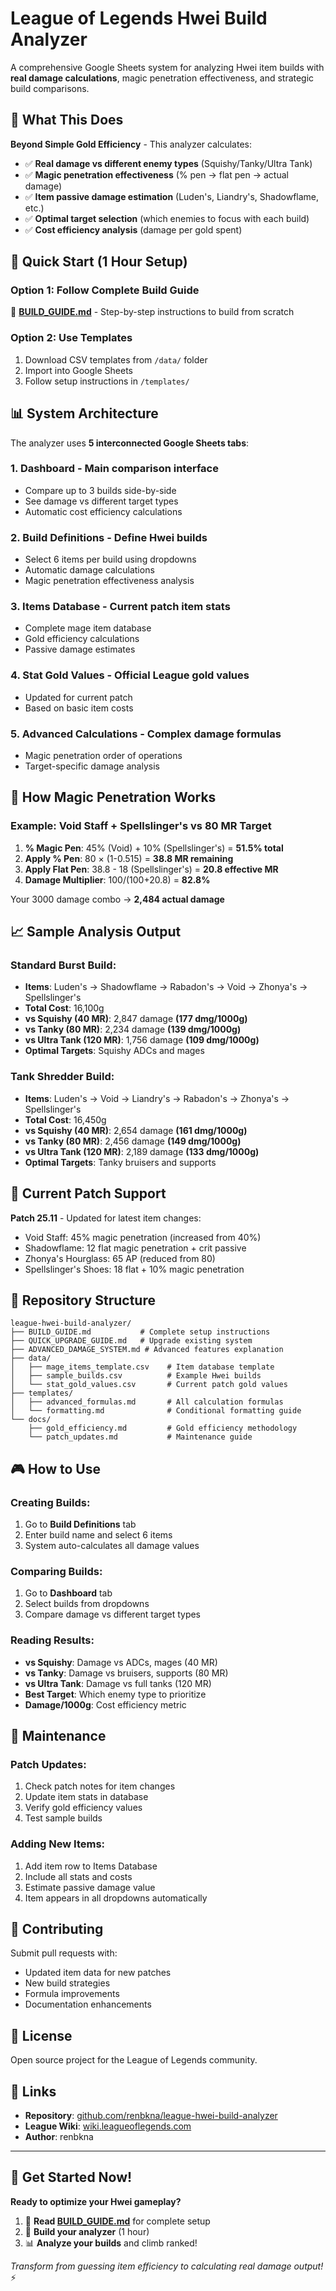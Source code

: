 # League of Legends Hwei Build Analyzer

A comprehensive Google Sheets system for analyzing Hwei item builds with **real damage calculations**, magic penetration effectiveness, and strategic build comparisons.

## 🎯 What This Does

**Beyond Simple Gold Efficiency** - This analyzer calculates:
- ✅ **Real damage vs different enemy types** (Squishy/Tanky/Ultra Tank)
- ✅ **Magic penetration effectiveness** (% pen → flat pen → actual damage)  
- ✅ **Item passive damage estimation** (Luden's, Liandry's, Shadowflame, etc.)
- ✅ **Optimal target selection** (which enemies to focus with each build)
- ✅ **Cost efficiency analysis** (damage per gold spent)

## 🚀 Quick Start (1 Hour Setup)

### **Option 1: Follow Complete Build Guide**
📖 **[BUILD_GUIDE.md](BUILD_GUIDE.md)** - Step-by-step instructions to build from scratch

### **Option 2: Use Templates**
1. Download CSV templates from `/data/` folder
2. Import into Google Sheets
3. Follow setup instructions in `/templates/`

## 📊 System Architecture

The analyzer uses **5 interconnected Google Sheets tabs**:

### 1. **Dashboard** - Main comparison interface
- Compare up to 3 builds side-by-side
- See damage vs different target types
- Automatic cost efficiency calculations

### 2. **Build Definitions** - Define Hwei builds
- Select 6 items per build using dropdowns
- Automatic damage calculations
- Magic penetration effectiveness analysis

### 3. **Items Database** - Current patch item stats
- Complete mage item database
- Gold efficiency calculations
- Passive damage estimates

### 4. **Stat Gold Values** - Official League gold values
- Updated for current patch
- Based on basic item costs

### 5. **Advanced Calculations** - Complex damage formulas
- Magic penetration order of operations
- Target-specific damage analysis

## 🧮 How Magic Penetration Works

### **Example: Void Staff + Spellslinger's vs 80 MR Target**

1. **% Magic Pen**: 45% (Void) + 10% (Spellslinger's) = **51.5% total**
2. **Apply % Pen**: 80 × (1-0.515) = **38.8 MR remaining**  
3. **Apply Flat Pen**: 38.8 - 18 (Spellslinger's) = **20.8 effective MR**
4. **Damage Multiplier**: 100/(100+20.8) = **82.8%**

Your 3000 damage combo → **2,484 actual damage**

## 📈 Sample Analysis Output

### **Standard Burst Build**:
- **Items**: Luden's → Shadowflame → Rabadon's → Void → Zhonya's → Spellslinger's
- **Total Cost**: 16,100g
- **vs Squishy (40 MR)**: 2,847 damage **(177 dmg/1000g)**
- **vs Tanky (80 MR)**: 2,234 damage **(139 dmg/1000g)**
- **vs Ultra Tank (120 MR)**: 1,756 damage **(109 dmg/1000g)**
- **Optimal Targets**: Squishy ADCs and mages

### **Tank Shredder Build**:
- **Items**: Luden's → Void → Liandry's → Rabadon's → Zhonya's → Spellslinger's  
- **Total Cost**: 16,450g
- **vs Squishy (40 MR)**: 2,654 damage **(161 dmg/1000g)**
- **vs Tanky (80 MR)**: 2,456 damage **(149 dmg/1000g)**
- **vs Ultra Tank (120 MR)**: 2,189 damage **(133 dmg/1000g)**
- **Optimal Targets**: Tanky bruisers and supports

## 🔧 Current Patch Support

**Patch 25.11** - Updated for latest item changes:
- Void Staff: 45% magic penetration (increased from 40%)
- Shadowflame: 12 flat magic penetration + crit passive
- Zhonya's Hourglass: 65 AP (reduced from 80)
- Spellslinger's Shoes: 18 flat + 10% magic penetration

## 📁 Repository Structure

```
league-hwei-build-analyzer/
├── BUILD_GUIDE.md           # Complete setup instructions
├── QUICK_UPGRADE_GUIDE.md   # Upgrade existing system
├── ADVANCED_DAMAGE_SYSTEM.md # Advanced features explanation
├── data/
│   ├── mage_items_template.csv    # Item database template
│   ├── sample_builds.csv          # Example Hwei builds
│   └── stat_gold_values.csv       # Current patch gold values
├── templates/
│   ├── advanced_formulas.md       # All calculation formulas
│   └── formatting.md              # Conditional formatting guide
└── docs/
    ├── gold_efficiency.md         # Gold efficiency methodology
    └── patch_updates.md           # Maintenance guide
```

## 🎮 How to Use

### **Creating Builds**:
1. Go to **Build Definitions** tab
2. Enter build name and select 6 items
3. System auto-calculates all damage values

### **Comparing Builds**:
1. Go to **Dashboard** tab  
2. Select builds from dropdowns
3. Compare damage vs different target types

### **Reading Results**:
- **vs Squishy**: Damage vs ADCs, mages (40 MR)
- **vs Tanky**: Damage vs bruisers, supports (80 MR)  
- **vs Ultra Tank**: Damage vs full tanks (120 MR)
- **Best Target**: Which enemy type to prioritize
- **Damage/1000g**: Cost efficiency metric

## 🔄 Maintenance

### **Patch Updates**:
1. Check patch notes for item changes
2. Update item stats in database
3. Verify gold efficiency values
4. Test sample builds

### **Adding New Items**:
1. Add item row to Items Database
2. Include all stats and costs
3. Estimate passive damage value
4. Item appears in all dropdowns automatically

## 🤝 Contributing

Submit pull requests with:
- Updated item data for new patches
- New build strategies
- Formula improvements
- Documentation enhancements

## 📜 License

Open source project for the League of Legends community.

## 🔗 Links

- **Repository**: [github.com/renbkna/league-hwei-build-analyzer](https://github.com/renbkna/league-hwei-build-analyzer)
- **League Wiki**: [wiki.leagueoflegends.com](https://wiki.leagueoflegends.com)
- **Author**: renbkna

---

## 🚀 Get Started Now!

**Ready to optimize your Hwei gameplay?**

1. 📖 **Read [BUILD_GUIDE.md](BUILD_GUIDE.md)** for complete setup
2. 🎯 **Build your analyzer** (1 hour)
3. 📊 **Analyze your builds** and climb ranked!

*Transform from guessing item efficiency to calculating real damage output!* ⚡
